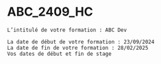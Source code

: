 # ABC_2409_HC

    L’intitulé de votre formation : ABC Dev

    La date de début de votre formation : 23/09/2024
    La date de fin de votre formation : 28/02/2025
    Vos dates de début et fin de stage  
